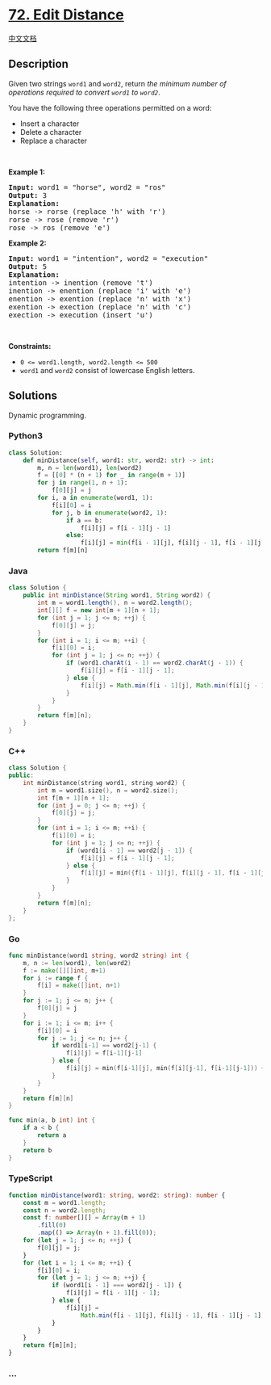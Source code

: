 # [72. Edit Distance](https://leetcode.com/problems/edit-distance)

[中文文档](/solution/0000-0099/0072.Edit%20Distance/README.md)

## Description

<p>Given two strings <code>word1</code> and <code>word2</code>, return <em>the minimum number of operations required to convert <code>word1</code> to <code>word2</code></em>.</p>

<p>You have the following three operations permitted on a word:</p>

<ul>
	<li>Insert a character</li>
	<li>Delete a character</li>
	<li>Replace a character</li>
</ul>

<p>&nbsp;</p>
<p><strong class="example">Example 1:</strong></p>

<pre>
<strong>Input:</strong> word1 = &quot;horse&quot;, word2 = &quot;ros&quot;
<strong>Output:</strong> 3
<strong>Explanation:</strong> 
horse -&gt; rorse (replace &#39;h&#39; with &#39;r&#39;)
rorse -&gt; rose (remove &#39;r&#39;)
rose -&gt; ros (remove &#39;e&#39;)
</pre>

<p><strong class="example">Example 2:</strong></p>

<pre>
<strong>Input:</strong> word1 = &quot;intention&quot;, word2 = &quot;execution&quot;
<strong>Output:</strong> 5
<strong>Explanation:</strong> 
intention -&gt; inention (remove &#39;t&#39;)
inention -&gt; enention (replace &#39;i&#39; with &#39;e&#39;)
enention -&gt; exention (replace &#39;n&#39; with &#39;x&#39;)
exention -&gt; exection (replace &#39;n&#39; with &#39;c&#39;)
exection -&gt; execution (insert &#39;u&#39;)
</pre>

<p>&nbsp;</p>
<p><strong>Constraints:</strong></p>

<ul>
	<li><code>0 &lt;= word1.length, word2.length &lt;= 500</code></li>
	<li><code>word1</code> and <code>word2</code> consist of lowercase English letters.</li>
</ul>

## Solutions

Dynamic programming.

<!-- tabs:start -->

### **Python3**

```python
class Solution:
    def minDistance(self, word1: str, word2: str) -> int:
        m, n = len(word1), len(word2)
        f = [[0] * (n + 1) for _ in range(m + 1)]
        for j in range(1, n + 1):
            f[0][j] = j
        for i, a in enumerate(word1, 1):
            f[i][0] = i
            for j, b in enumerate(word2, 1):
                if a == b:
                    f[i][j] = f[i - 1][j - 1]
                else:
                    f[i][j] = min(f[i - 1][j], f[i][j - 1], f[i - 1][j - 1]) + 1
        return f[m][n]
```

### **Java**

```java
class Solution {
    public int minDistance(String word1, String word2) {
        int m = word1.length(), n = word2.length();
        int[][] f = new int[m + 1][n + 1];
        for (int j = 1; j <= n; ++j) {
            f[0][j] = j;
        }
        for (int i = 1; i <= m; ++i) {
            f[i][0] = i;
            for (int j = 1; j <= n; ++j) {
                if (word1.charAt(i - 1) == word2.charAt(j - 1)) {
                    f[i][j] = f[i - 1][j - 1];
                } else {
                    f[i][j] = Math.min(f[i - 1][j], Math.min(f[i][j - 1], f[i - 1][j - 1])) + 1;
                }
            }
        }
        return f[m][n];
    }
}
```

### **C++**

```cpp
class Solution {
public:
    int minDistance(string word1, string word2) {
        int m = word1.size(), n = word2.size();
        int f[m + 1][n + 1];
        for (int j = 0; j <= n; ++j) {
            f[0][j] = j;
        }
        for (int i = 1; i <= m; ++i) {
            f[i][0] = i;
            for (int j = 1; j <= n; ++j) {
                if (word1[i - 1] == word2[j - 1]) {
                    f[i][j] = f[i - 1][j - 1];
                } else {
                    f[i][j] = min({f[i - 1][j], f[i][j - 1], f[i - 1][j - 1]}) + 1;
                }
            }
        }
        return f[m][n];
    }
};
```

### **Go**

```go
func minDistance(word1 string, word2 string) int {
	m, n := len(word1), len(word2)
	f := make([][]int, m+1)
	for i := range f {
		f[i] = make([]int, n+1)
	}
	for j := 1; j <= n; j++ {
		f[0][j] = j
	}
	for i := 1; i <= m; i++ {
		f[i][0] = i
		for j := 1; j <= n; j++ {
			if word1[i-1] == word2[j-1] {
				f[i][j] = f[i-1][j-1]
			} else {
				f[i][j] = min(f[i-1][j], min(f[i][j-1], f[i-1][j-1])) + 1
			}
		}
	}
	return f[m][n]
}

func min(a, b int) int {
	if a < b {
		return a
	}
	return b
}
```

### **TypeScript**

```ts
function minDistance(word1: string, word2: string): number {
    const m = word1.length;
    const n = word2.length;
    const f: number[][] = Array(m + 1)
        .fill(0)
        .map(() => Array(n + 1).fill(0));
    for (let j = 1; j <= n; ++j) {
        f[0][j] = j;
    }
    for (let i = 1; i <= m; ++i) {
        f[i][0] = i;
        for (let j = 1; j <= n; ++j) {
            if (word1[i - 1] === word2[j - 1]) {
                f[i][j] = f[i - 1][j - 1];
            } else {
                f[i][j] =
                    Math.min(f[i - 1][j], f[i][j - 1], f[i - 1][j - 1]) + 1;
            }
        }
    }
    return f[m][n];
}
```

### **...**

```

```

<!-- tabs:end -->
